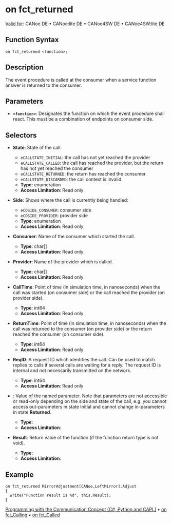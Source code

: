 # on fct_returned

[Valid for](../../../Shared/FeatureAvailability.md): CANoe DE • CANoe:lite DE • CANoe4SW DE • CANoe4SW:lite DE

## Function Syntax

`on fct_returned <function>;`

## Description

The event procedure is called at the consumer when a service function answer is returned to the consumer.

## Parameters

- **`<function>`**: Designates the function on which the event procedure shall react. This must be a combination of endpoints on consumer side.

## Selectors

- **State**: State of the call:
  - `eCALLSTATE_INITIAL`: the call has not yet reached the provider
  - `eCALLSTATE_CALLED`: the call has reached the provider, but the return has not yet reached the consumer
  - `eCALLSTATE_RETURNED`: the return has reached the consumer
  - `eCALLSTATE_DISCARDED`: the call context is invalid
  - **Type**: enumeration
  - **Access Limitation**: Read only

- **Side**: Shows where the call is currently being handled:
  - `eCOSIDE_CONSUMER`: consumer side
  - `eCOSIDE_PROVIDER`: provider side
  - **Type**: enumeration
  - **Access Limitation**: Read only

- **Consumer**: Name of the consumer which started the call.
  - **Type**: char[]
  - **Access Limitation**: Read only

- **Provider**: Name of the provider which is called.
  - **Type**: char[]
  - **Access Limitation**: Read only

- **CallTime**: Point of time (in simulation time, in nanoseconds) when the call was started (on consumer side) or the call reached the provider (on provider side).
  - **Type**: int64
  - **Access Limitation**: Read only

- **ReturnTime**: Point of time (in simulation time, in nanoseconds) when the call was returned to the consumer (on provider side) or the return reached the consumer (on consumer side).
  - **Type**: int64
  - **Access Limitation**: Read only

- **ReqID**: A request ID which identifies the call. Can be used to match replies to calls if several calls are waiting for a reply. The request ID is internal and not necessarily transmitted on the network.
  - **Type**: int64
  - **Access Limitation**: Read only

- **<Parameter Name>**: Value of the named parameter. Note that parameters are not accessible or read-only depending on the side and state of the call, e.g. you cannot access out-parameters in state Initial and cannot change in-parameters in state **Returned**.
  - **Type**: <data type of the parameter>
  - **Access Limitation**: <depends on side and state>

- **Result**: Return value of the function (if the function return type is not void).
  - **Type**: <data type of the return value>
  - **Access Limitation**: <depends on side and state>

## Example

```plaintext
on fct_returned MirrorAdjustment[CANoe,LeftMirror].Adjust
{
  write("Function result is %d", this.Result);
}
```

[Programming with the Communication Concept (C#, Python and CAPL)](../../../CANoeCANalyzer/CommunicationConcept/Programming/CCP.md) • [on fct_Calling](CAPLfunctionOnfctCalling.md) • [on fct_Called](CAPLfunctionOnfctCalled.md)
